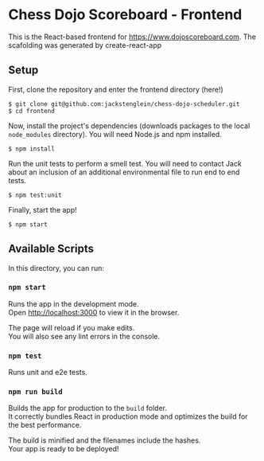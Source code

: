 # Chess Dojo Scoreboard - Frontend

This is the React-based frontend for https://www.dojoscoreboard.com. The scafolding was generated by create-react-app

## Setup

First, clone the repository and enter the frontend directory (here!)

```
$ git clone git@github.com:jackstenglein/chess-dojo-scheduler.git
$ cd frontend
```

Now, install the project's dependencies (downloads packages to the local `node_modules` directory). You will need Node.js and npm installed.
```
$ npm install
```

Run the unit tests to perform a smell test. You will need to contact Jack about an inclusion of an additional environmental file to run end to end tests.
```
$ npm test:unit
```

Finally, start the app!

```
$ npm start
````

## Available Scripts

In this directory, you can run:

### `npm start`

Runs the app in the development mode.\
Open [http://localhost:3000](http://localhost:3000) to view it in the browser.

The page will reload if you make edits.\
You will also see any lint errors in the console.

### `npm test`

Runs unit and e2e tests.

### `npm run build`

Builds the app for production to the `build` folder.\
It correctly bundles React in production mode and optimizes the build for the best performance.

The build is minified and the filenames include the hashes.\
Your app is ready to be deployed!
